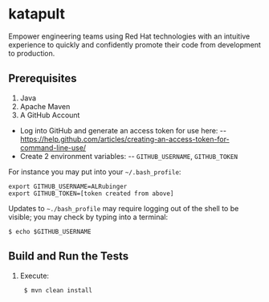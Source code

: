 # katapult
Empower engineering teams using Red Hat technologies with an intuitive experience to quickly and confidently promote their code from development to production.

Prerequisites
-------------
1. Java
2. Apache Maven
3. A GitHub Account

* Log into GitHub and generate an access token for use here:
--  https://help.github.com/articles/creating-an-access-token-for-command-line-use/
* Create 2 environment variables:
-- `GITHUB_USERNAME`, `GITHUB_TOKEN`

For instance you may put into your `~/.bash_profile`:

    export GITHUB_USERNAME=ALRubinger
    export GITHUB_TOKEN=[token created from above]
    
Updates to `~./bash_profile` may require logging out of the shell to be visible; you may check 
by typing into a terminal:

    $ echo $GITHUB_USERNAME

Build and Run the Tests
-----------------------

1. Execute:

        $ mvn clean install
